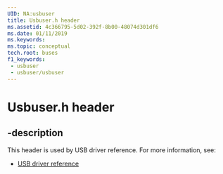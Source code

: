 ```yaml
---
UID: NA:usbuser
title: Usbuser.h header
ms.assetid: 4c366795-5d02-392f-8b00-48074d301df6
ms.date: 01/11/2019
ms.keywords: 
ms.topic: conceptual
tech.root: buses
f1_keywords:
 - usbuser
 - usbuser/usbuser
---
```


# Usbuser.h header


## -description

This header is used by USB driver reference. For more information, see:

- [USB driver reference](../_buses/index.md)

